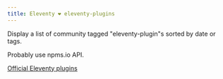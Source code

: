 ```yaml
---
title: Eleventy ❤️ eleventy-plugins
---
```


Display a list of community tagged "eleventy-plugin"s sorted by date or tags.

Probably use npms.io API.

[Official Eleventy plugins](/plugins/)
